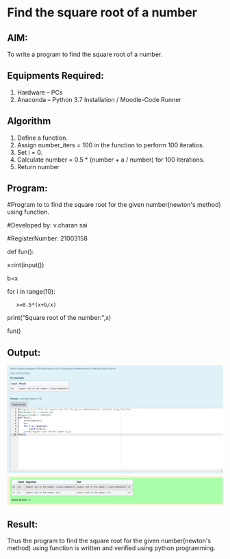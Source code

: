 # Find the square root of a number

## AIM:
To write a program to find the square root of a number.

## Equipments Required:
1. Hardware – PCs
2. Anaconda – Python 3.7 Installation / Moodle-Code Runner

## Algorithm
1. Define a function.
2. Assign number_iters = 100 in the function to perform 100 iteratios.
3. Set i = 0.
4. Calculate  number = 0.5 * (number + a / number) for 100 iterations.
5. Return number

## Program:
#Program to to find the square root for the given number(newton's method) using function.

#Developed by: v.charan sai

#RegisterNumber: 21003158

def fun():

   x=int(input())

   b=x

   for i in range(10):

       x=0.5*(x+b/x)

   print("Square root of the number:",x)

fun()

## Output:
![output](https://github.com/charansai0/Square-root-of-a-number/blob/main/Screenshot%20(152).png?raw=true)

## Result:
Thus the program to find the square root for the given number(newton's method) using function is written and verified using python programming.
